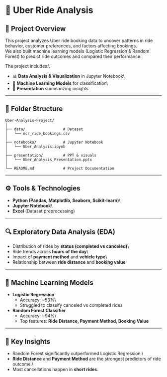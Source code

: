 # 🚖 Uber Ride Analysis

## 📌 Project Overview

This project analyzes Uber ride booking data to uncover patterns in ride
behavior, customer preferences, and factors affecting bookings.\
We also built machine learning models (Logistic Regression & Random
Forest) to predict ride outcomes and compared their performance.

The project includes:\
- 📊 **Data Analysis & Visualization** in Jupyter Notebook\
- 🤖 **Machine Learning Models** for classification\
- 🎤 **Presentation** summarizing insights

------------------------------------------------------------------------

## 📂 Folder Structure

    Uber-Analysis-Project/
    │
    ├── data/                 # Dataset
    │   └── ncr_ride_bookings.csv
    │
    ├── notebooks/            # Jupyter Notebook
    │   └── Uber_Analysis.ipynb
    │
    ├── presentation/         # PPT & visuals
    │   └── Uber_Analysis_Presentation.pptx
    │
    └── README.md             # Project Documentation

------------------------------------------------------------------------

## ⚙️ Tools & Technologies

-   **Python (Pandas, Matplotlib, Seaborn, Scikit-learn)**\
-   **Jupyter Notebook**\
-   **Excel** (Dataset preprocessing)

------------------------------------------------------------------------

## 🔍 Exploratory Data Analysis (EDA)

-   Distribution of rides by **status (completed vs canceled)**\
-   Ride trends across **hours of the day**\
-   Impact of **payment method** and **vehicle type**\
-   Relationship between **ride distance** and **booking value**

------------------------------------------------------------------------

## 🤖 Machine Learning Models

-   **Logistic Regression**
    -   Accuracy: \~53%\
    -   Struggled to classify canceled vs completed rides
-   **Random Forest Classifier**
    -   Accuracy: \~94%\
    -   Top features: **Ride Distance, Payment Method, Booking Value**

------------------------------------------------------------------------

## 📌 Key Insights

-   Random Forest significantly outperformed Logistic Regression.\
-   **Ride Distance** and **Payment Method** are the strongest
    predictors of ride outcome.\
-   Most cancellations happen in **short rides**.
